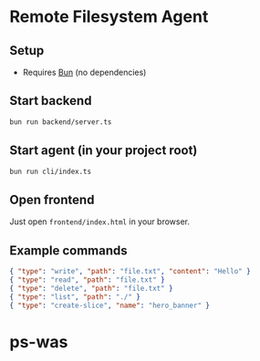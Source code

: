 # Remote Filesystem Agent

## Setup

- Requires [Bun](https://bun.sh/) (no dependencies)

## Start backend

```sh
bun run backend/server.ts
```

## Start agent (in your project root)

```sh
bun run cli/index.ts
```

## Open frontend

Just open `frontend/index.html` in your browser.

## Example commands

```json
{ "type": "write", "path": "file.txt", "content": "Hello" }
{ "type": "read", "path": "file.txt" }
{ "type": "delete", "path": "file.txt" }
{ "type": "list", "path": "./" }
{ "type": "create-slice", "name": "hero_banner" }
```
# ps-was
